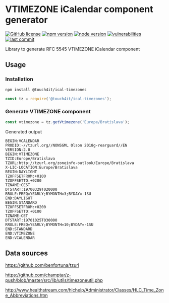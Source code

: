 # VTIMEZONE iCalendar component generator

[![GitHub license](https://img.shields.io/badge/license-ISC-blue.svg)](https://github.com/touch4it/ical-timezones/blob/master/lib/LICENSE.md)
[![npm version](https://img.shields.io/npm/v/@touch4it/ical-timezones)](https://www.npmjs.com/package/@touch4it/ical-timezones)
[![node version](https://img.shields.io/node/v/@touch4it/ical-timezones)](https://www.npmjs.com/package/@touch4it/ical-timezones)
[![vulnerabilities](https://img.shields.io/snyk/vulnerabilities/npm/@touch4it/ical-timezones)](https://www.npmjs.com/package/@touch4it/ical-timezones)
[![last commit](https://img.shields.io/github/last-commit/touch4it/ical-timezones)](https://github.com/touch4it/ical-timezones)

Library to generate RFC 5545 VTIMEZONE iCalendar component

##  Usage

### Installation

```bash
npm install @touch4it/ical-timezones
```

```javascript
const tz = require('@touch4it/ical-timezones');
```

### Generate VTIMEZONE component

```javascript
const vtimezone = tz.getVtimezone('Europe/Bratislava');
```

Generated output

```
BEGIN:VCALENDAR
PRODID:-//tzurl.org//NONSGML Olson 2018g-rearguard//EN
VERSION:2.0
BEGIN:VTIMEZONE
TZID:Europe/Bratislava
TZURL:http://tzurl.org/zoneinfo-outlook/Europe/Bratislava
X-LIC-LOCATION:Europe/Bratislava
BEGIN:DAYLIGHT
TZOFFSETFROM:+0100
TZOFFSETTO:+0200
TZNAME:CEST
DTSTART:19700329T020000
RRULE:FREQ=YEARLY;BYMONTH=3;BYDAY=-1SU
END:DAYLIGHT
BEGIN:STANDARD
TZOFFSETFROM:+0200
TZOFFSETTO:+0100
TZNAME:CET
DTSTART:19701025T030000
RRULE:FREQ=YEARLY;BYMONTH=10;BYDAY=-1SU
END:STANDARD
END:VTIMEZONE
END:VCALENDAR
```

##  Data sources

https://github.com/benfortuna/tzurl

https://github.com/champtar/z-push/blob/master/src/lib/utils/timezoneutil.php

http://www.healthstream.com/hlchelp/Administrator/Classes/HLC_Time_Zone_Abbreviations.htm

